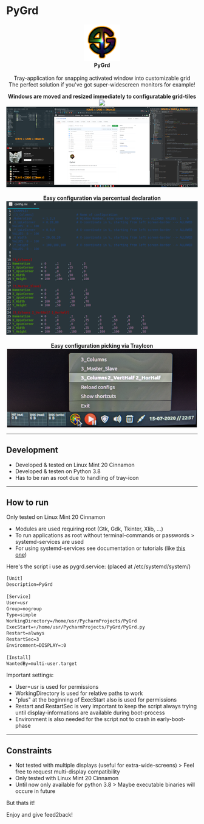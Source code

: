 # PyGrd
<p align="center">
  <img src="icons/PyGrd_96.png"><br>
  <b>PyGrd</b><br>
  <br>
  Tray-application for snapping activated window into customizable grid<br>
  The perfect solution if you've got super-widescreen monitors for example!
</p>
  
<p align="center">
  <b>Windows are moved and resized immediately to configuratable grid-tiles</b><br>
  <img src="documentation/windows.gif"><br>
  <img src="documentation/windows.png"><br>
  <br>
  <b>Easy configuration via percentual declaration</b><br>
  <img src="documentation/config.png"><br>
  <br>
  <b>Easy configuration picking via TrayIcon</b><br>
  <img src="documentation/menu.png">
</p>

***
## Development
- Developed & tested on Linux Mint 20 Cinnamon
- Developed & testen on Python 3.8
- Has to be ran as root due to handling of tray-icon
***
## How to run
Only tested on Linux Mint 20 Cinnamon
- Modules are used requiring root (Gtk, Gdk, Tkinter, Xlib, ...)
- To run applications as root without terminal-commands or passwords > systemd-services are used
- For using systemd-services see documentation or tutorials (like [this one](https://forums.linuxmint.com/viewtopic.php?t=275464))

Here's the script i use as pygrd.service:
(placed at /etc/systemd/system/)
```
[Unit]
Description=PyGrd

[Service]
User=usr
Group=nogroup
Type=simple
WorkingDirectory=/home/usr/PycharmProjects/PyGrd
ExecStart=+/home/usr/PycharmProjects/PyGrd/PyGrd.py
Restart=always
RestartSec=3
Environment=DISPLAY=:0

[Install]
WantedBy=multi-user.target
```
Important settings:
- User=usr is used for permissions
- WorkingDirectory is used for relative paths to work
- "plus" at the beginning of ExecStart also is used for permissions
- Restart and RestartSec is very important to keep the script always trying until display-informations are available during boot-process
- Environment is also needed for the script not to crash in early-boot-phase
***
## Constraints
- Not tested with multiple displays (useful for extra-wide-screens) > Feel free to request multi-display compatibility
- Only tested with Linux Mint 20 Cinnamon
- Until now only available for python 3.8 > Maybe executable binaries will occure in future

But thats it!

Enjoy and give feed2back!
